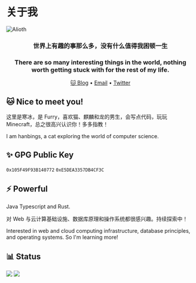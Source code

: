 # 关于我

![Alioth](https://picture.hanbings.com/2022/05/24/88eb3a319991f.jpg)

<h3 align="center">世界上有趣的事那么多，没有什么值得我困顿一生</h3>
<h3 align="center">There are so many interesting things in the world, nothing worth getting stuck with for the rest of my life.</h3>

<p align="center">
  <a target="_blank" href="https://blog.hanbings.io/">🐱 Blog</a> •
  <a target="_blank" href="mailto:hanbings@hanbings.io">Email</a> •
  <a target="_blank" href="https://twitter.com/IceCatHanbings">Twitter</a>
</p>



## 🐱 Nice to meet you!

这里是寒冰，是 Furry，喜欢猫、麒麟和龙的男生，会写点代码，玩玩 Minecraft，总之很高兴认识你！多多指教！

I am hanbings, a cat exploring the world of computer science.


## ✨ GPG Public Key
`0x105F49F93B140772`
`0xE5DEA3357DB4CF3C`

## ⚡ Powerful

Java Typescript and Rust.

对 Web 与云计算基础设施、数据库原理和操作系统都很感兴趣。持续探索中！

Interested in web and cloud computing infrastructure, database principles, and operating systems. So I'm learning more!

## 📊 Status

<img  src="https://github-readme-stats.vercel.app/api?username=hanbings&show_icons=true">
<img src="https://github-readme-stats.vercel.app/api/top-langs/?username=hanbings&layout=compact&hide=html,css,less,scss&langs_count=8&theme=tokyonight&hide_title=true">